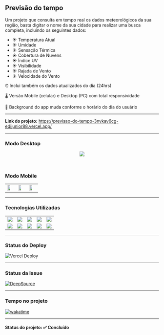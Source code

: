 <h2>Previsão do tempo</h2>

<p>Um projeto que consulta em tempo real os dados meteorológicos da sua região, basta digitar o nome da sua cidade para realizar uma busca completa, incluindo os seguintes dados:</p>

<ul>
<li>☀️ Temperatura Atual</li>
<li>☀️ Umidade</li>
<li>☀️ Sensação Térmica</li>
<li>☀️ Cobertura de Nuvens</li>
<li>☀️ Índice UV</li>
<li>☀️ Visibilidade</li>
<li>☀️ Rajada de Vento</li>
<li>☀️ Velocidade do Vento</li>
</ul>

<p>⏰ Inclui também os dados atualizados do dia (24hrs)</p>

<p>🌡️ Versão Mobile (celular) e Desktop (PC) com total responsividade</p>

<p>🎨 Background do app muda conforme o horário do dia do usuário</p>

<hr>

<strong>Link do projeto:</strong> <a href="https://previsao-do-tempo-3nvkav6cg-edijunior88.vercel.app/" target="_blank" >https://previsao-do-tempo-3nvkav6cg-edijunior88.vercel.app/</a>

<hr>

<h3><strong>Modo Desktop</strong></h3>
<p align="center">
  <img src="./img-readme/Previsão-do-Tempo-app.jpg">
</p>

<br />

<h3><strong>Modo Mobile</strong></h3>
<p align="center">
  <table>
  <tr>
    <td>
      <img src="./img-readme/Previsão-do-Tempo-mobile-manha.jpg" width="65%">
    </td>
    <td>
      <img src="./img-readme/Previsão-do-Tempo-mobile-tarde.jpg" width="65%">
    </td>
    <td>
      <img src="./img-readme/Previsão-do-Tempo-mobile-noite.jpg" width="65%">
    </td>
  </tr>
</table>
</p>

<hr>

<h3><strong>Tecnologias Utilizadas</strong></h3>

<table>
  <tr>
    <td><img src="https://img.shields.io/badge/HTML5-ececec.svg?logo=html5&style=plastic" /></td>
    <td><img src="https://img.shields.io/badge/CSS3-2572b6.svg?logo=css3&style=plastic" /></td>
    <td><img src="https://img.shields.io/badge/JavaScript-000.svg?logo=javascript&style=plastic" /></td>
    <td><img src="https://img.shields.io/badge/Vue.js-32475b.svg?logo=vue.js&style=plastic" /></td>
    <td><img src="https://img.shields.io/badge/Nuxt.js-2e475b.svg?logo=nuxt.js&style=plastic" /></td>
  </tr>
  
  <tr>
    <td><img src="https://img.shields.io/badge/TailwindCSS-f7fafc.svg?logo=tailwindcss&style=plastic" /></td>
    <td><img src="https://img.shields.io/badge/Vercel-000.svg?logo=vercel&style=plastic" /></td>
    <td><img src="https://img.shields.io/badge/Visual Studio Code-007acc.svg?logo=visual-studio-code&style=plastic" /></td>
    <td><img src="https://img.shields.io/badge/Windows-0078d6.svg?logo=windows&style=plastic" /></td>
    <td><img src="https://img.shields.io/badge/npm-cb3837.svg?logo=npm&style=plastic" /></td>
  </tr>
</table>

<hr>

<h3>Status do Deploy</h3>

<img src="https://therealsujitk-vercel-badge.vercel.app/?app=previsao-do-tempo-nuxt&style=plastic" alt="Vercel Deploy">

<hr>

<h3>Status da Issue</h3>

<a href="https://app.deepsource.com/gh/EdiJunior88/Previsao_do_Tempo/" target="_blank"><img alt="DeepSource" title="DeepSource" src="https://app.deepsource.com/gh/EdiJunior88/Previsao_do_Tempo.svg/?label=resolved+issues&show_trend=true&token=L5Hr93aHR9nbRU5km9B0yCsb"/></a>

<hr>

<h3>Tempo no projeto</h3>

<p>
 <a href="https://wakatime.com/badge/github/EdiJunior88/Previsao_do_Tempo">
  <img src="https://wakatime.com/badge/github/EdiJunior88/Previsao_do_Tempo.svg" alt="wakatime">
 </a>
</p>

<hr>

<h4><b>Status do projeto:</b> ✅ Concluído</h4>
